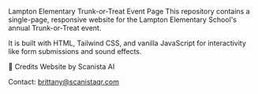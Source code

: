 Lampton Elementary Trunk-or-Treat Event Page
This repository contains a single-page, responsive website for the Lampton Elementary School's annual Trunk-or-Treat event.

It is built with HTML, Tailwind CSS, and vanilla JavaScript for interactivity like form submissions and sound effects.

📄 Credits
Website by Scanista AI

Contact: brittany@scanistaqr.com
